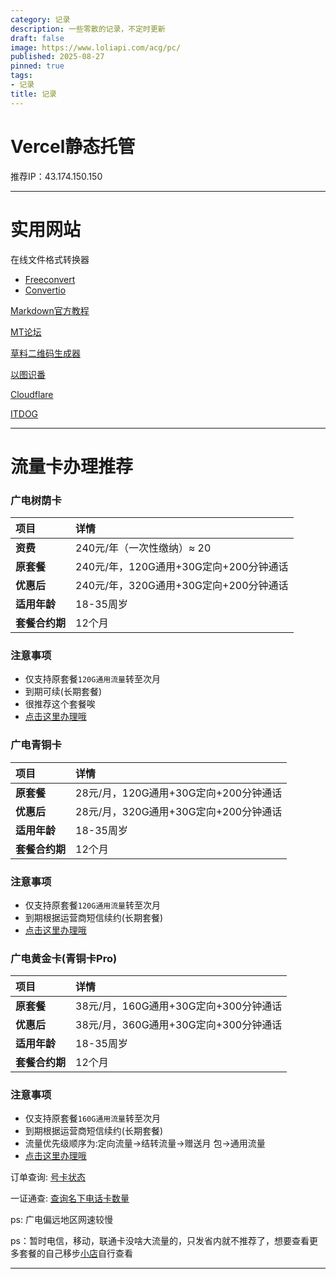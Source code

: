 ```yaml
---
category: 记录
description: 一些零散的记录，不定时更新
draft: false
image: https://www.loliapi.com/acg/pc/
published: 2025-08-27
pinned: true
tags:
- 记录
title: 记录
---
```


# Vercel静态托管

推荐IP：43.174.150.150

---

# 实用网站

在线文件格式转换器
- [Freeconvert](https://www.freeconvert.com/zh)
- [Convertio](https://convertio.co/zh/)

[Markdown官方教程](https://markdown.com.cn/)

[MT论坛](https://bbs.binmt.cc/)

[草料二维码生成器](https://cli.im/)

[以图识番](https://www.animetrace.com/)

[Cloudflare](https://dash.cloudflare.com/)

[ITDOG](https://www.itdog.cn/)

---

# 流量卡办理推荐

### 广电树荫卡
| 项目 | 详情 |
|:----|:-----|
| **资费** | 240元/年（一次性缴纳）≈ 20 |
| **原套餐** | 240元/年，120G通用+30G定向+200分钟通话 |
| **优惠后** | 240元/年，320G通用+30G定向+200分钟通话 |
| **适用年龄** | 18-35周岁 |
| **套餐合约期** | 12个月 |
### 注意事项
- 仅支持原套餐`120G通用流量`转至次月
- 到期可续(长期套餐)
- 很推荐这个套餐唉
- [点击这里办理哦](https://h5.gantanhao.com/url?value=LdZhf1757005062360)

### 广电青铜卡
| 项目 | 详情 |
|:----|:-----|
| **原套餐** | 28元/月，120G通用+30G定向+200分钟通话 |
| **优惠后** | 28元/月，320G通用+30G定向+200分钟通话 |
| **适用年龄** | 18-35周岁 |
| **套餐合约期** | 12个月 |
### 注意事项
- 仅支持原套餐`120G通用流量`转至次月
- 到期根据运营商短信续约(长期套餐)
- [点击这里办理哦](https://h5.gantanhao.com/url?value=6kDCT1757007305862)

### 广电黄金卡(青铜卡Pro)
| 项目 | 详情 |
|:----|:-----|
| **原套餐** | 38元/月，160G通用+30G定向+300分钟通话 |
| **优惠后** | 38元/月，360G通用+30G定向+300分钟通话 |
| **适用年龄** | 18-35周岁 |
| **套餐合约期** | 12个月 |
### 注意事项
- 仅支持原套餐`160G通用流量`转至次月
- 到期根据运营商短信续约(长期套餐)
- 流量优先级顺序为:定向流量→结转流量→赠送月
包→通用流量
- [点击这里办理哦](https://h5.gantanhao.com/url?value=X73bn1757007290718)

订单查询: [号卡状态](https://h5.gantanhao.com/orderlist?timestamp=1757008064282&from=3@C@@DprFFsAA;C@?C;BCqr;GGrs;AAEEBCst@rBB3@C@@)

一证通查: [查询名下电话卡数量](https://getsimnum.caict.ac.cn/)

ps: 广电偏远地区网速较慢

ps：暂时电信，移动，联通卡没啥大流量的，只发省内就不推荐了，想要查看更多套餐的自己移步[小店](https://h5.gantanhao.com/url?value=S8Cn41757010042117)自行查看

---
